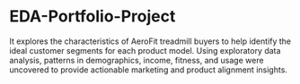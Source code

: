 # EDA-Portfolio-Project
It explores the characteristics of AeroFit treadmill buyers to help identify the ideal customer segments for each product model. Using exploratory data analysis, patterns in demographics, income, fitness, and usage were uncovered to provide actionable marketing and product alignment insights.
